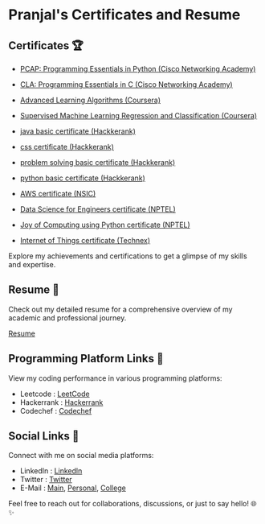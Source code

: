 # Pranjal's Certificates and Resume
## Certificates 🏆
- [PCAP: Programming Essentials in Python (Cisco Networking Academy)](https://github.com/PranjalRay/My-Profile/blob/main/My-certificates/PRANJALRAY-Programming%20Esse-certificate.pdf)

- [CLA: Programming Essentials in C (Cisco Networking Academy)](https://github.com/PranjalRay/My-Profile/blob/main/My-certificates/PRANJALRAY-CLA%20-%20Programmin-certificate.pdf)

- [Advanced Learning Algorithms (Coursera)](https://github.com/PranjalRay/My-Profile/blob/main/My-certificates/Advanced%20Learning%20Algorithms-%20Coursera.pdf)

- [Supervised Machine Learning Regression and Classification (Coursera)](https://github.com/PranjalRay/My-Profile/blob/main/My-certificates/Supervised%20Machine%20Learning%20Regression%20and%20Classification-%20Coursera.pdf)
  
- [java basic certificate (Hackkerank)](https://github.com/PranjalRay/My-Profile/blob/main/My-certificates/java_basic%20certificate-%20Hackkerank.pdf)

- [css certificate (Hackkerank)](https://github.com/PranjalRay/My-Profile/blob/main/My-certificates/css%20certificate-%20Hackkerank.pdf)
  
- [problem solving basic certificate (Hackkerank)](https://github.com/PranjalRay/My-Profile/blob/main/My-certificates/problem_solving_basic%20certificate-%20Hackkerank.pdf)

- [python basic certificate (Hackkerank)](https://github.com/PranjalRay/My-Profile/blob/main/My-certificates/python_basic%20certificate-%20Hackkerank.pdf)

- [AWS certificate (NSIC)](https://github.com/PranjalRay/My-Profile/blob/main/My-certificates/AWS-%20NSIC%20Certificate.pdf)

- [Data Science for Engineers certificate (NPTEL)](https://github.com/PranjalRay/My-Profile/blob/main/My-certificates/Data%20Science%20for%20Engineers-NPTEL.jpeg)

- [Joy of Computing using Python certificate (NPTEL)](https://github.com/PranjalRay/My-Profile/blob/main/My-certificates/The%20Joy%20of%20Computing%20using%20Python-%20NPTEL.jpeg)

- [Internet of Things certificate (Technex)](https://github.com/PranjalRay/My-Profile/blob/main/My-certificates/IoT-%20Technex%20Certificate.pdf)

Explore my achievements and certifications to get a glimpse of my skills and expertise.

## Resume 📄
Check out my detailed resume for a comprehensive overview of my academic and professional journey.

[Resume]()

## Programming Platform Links 🔗
View my coding performance in various programming platforms:

- Leetcode : [LeetCode](https://leetcode.com/Pranjal_Ray/)
- Hackerrank : [Hackerrank](https://www.hackerrank.com/profile/21951a6695_RAY)
- Codechef : [Codechef](https://www.codechef.com/users/ray_pranjal)
  
## Social Links 🔗
Connect with me on social media platforms:

- LinkedIn : [Linkedln](https://www.linkedin.com/in/pranjal-ray/)
- Twitter : [Twitter](https://twitter.com/Pranjal71972881)
- E-Mail : [Main](roypranjal2015@gmail.com), [Personal](roypranjal2021@gmail.com), [College](21951A6695@iare.ac.in)
  
Feel free to reach out for collaborations, discussions, or just to say hello! 🌐✨
